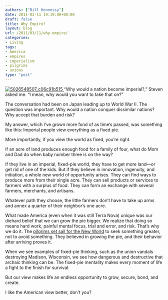 ```yaml
---
authors: ["Bill Hennessy"]
date: 2011-03-11 19:19:00+00:00
draft: false
title: Why Empire?
layout: blog
url: /2011/03/11/why-empire/
categories:
- Living
tags:
- America
- empires
- imperialism
- pilgrims
- unions
type: "post"
---
```


[![5026548507_c06c91b515](https://hennessysview.com/wp-content/uploads/2011/03/5026548507_c06c91b515_thumb.jpg)
](https://hennessysview.com/wp-content/uploads/2011/03/5026548507_c06c91b515.jpg) “Why would a nation become imperial?,” Steven asked me. “I mean, why would you want to take that on?” 

The conversation had been on Japan leading up to World War II. The question was important. Why would a nation conquer dissimilar nations? Why accept that burden and risk?

My answer, which I’ve grown more fond of as time’s passed, was something like this: Imperial people view everything as a fixed pie.

More importantly, if you view the world as fixed, you’re right. 

If an acre of land produces enough food for a family of four, what do Mom and Dad do when baby number three is on the way? 

If they live in an imperial, fixed-pie world, they have to get more land—or get rid of one of the kids. But if they believe in innovation, ingenuity, and initiation, a whole new world of opportunity arises. They can find ways to produce more from their single acre. They can sell products or services to farmers with a surplus of food. They can form an exchange with several farmers, merchants, and artisans.

Whatever path they choose, the little farmers don’t have to take up arms and annex a quarter of their neighbor’s one acre.

What made America (even when it was still Terra Nova) unique was our diehard belief that we can grow the pie bigger. We realize that doing so means hard work, painful mental focus, trial and error, and risk. That’s why we do it. The [pilgrims set sail for the New World](https://hennessysview.com/living/how-to-carry-on-the-pilgrims-mission/) to seek something greater, not to avoid something. They believed in growing the pie, and their behavior after arriving proves it. 

When we see examples of fixed-pie thinking, such as the union vandals destroying Madison, Wisconsin, we see how dangerous and destructive that archaic thinking can be. The fixed-pie mentality makes every moment of life a fight to the finish for survival. 

But our view makes life an endless opportunity to grow, secure, bond, and create.

I like the American view better, don’t you?
